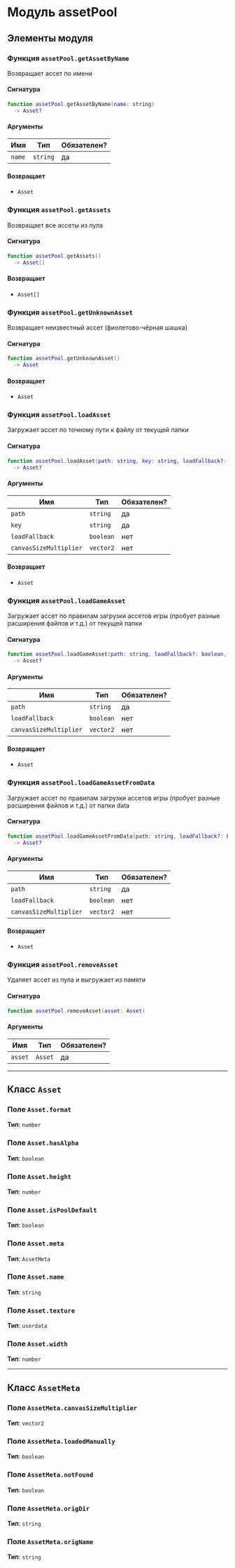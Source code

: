 # Модуль assetPool

## Элементы модуля

### Функция `assetPool.getAssetByName`

Возвращает ассет по имени

#### Сигнатура

```lua
function assetPool.getAssetByName(name: string)
  -> Asset?
```

#### Аргументы

<table>
  <thead>
    <tr>
      <th>Имя</th>
      <th>Тип</th>
      <th>Обязателен?</th>
    </tr>
  </thead>
  <tbody>
    <tr>
      <td><code>name</code></td>
      <td><code>string</code></td>
      <td>да</td>
    </tr>
  </tbody>
</table>

#### Возвращает

- `Asset` 

### Функция `assetPool.getAssets`

Возвращает все ассеты из пула

#### Сигнатура

```lua
function assetPool.getAssets()
  -> Asset[]
```

#### Возвращает

- `Asset[]` 

### Функция `assetPool.getUnknownAsset`

Возвращает неизвестный ассет (фиолетово-чёрная шашка)

#### Сигнатура

```lua
function assetPool.getUnknownAsset()
  -> Asset
```

#### Возвращает

- `Asset` 

### Функция `assetPool.loadAsset`

Загружает ассет по точному пути к файлу от текущей папки

#### Сигнатура

```lua
function assetPool.loadAsset(path: string, key: string, loadFallback?: boolean, canvasSizeMultiplier?: vector2)
  -> Asset?
```

#### Аргументы

<table>
  <thead>
    <tr>
      <th>Имя</th>
      <th>Тип</th>
      <th>Обязателен?</th>
    </tr>
  </thead>
  <tbody>
    <tr>
      <td><code>path</code></td>
      <td><code>string</code></td>
      <td>да</td>
    </tr>
    <tr>
      <td><code>key</code></td>
      <td><code>string</code></td>
      <td>да</td>
    </tr>
    <tr>
      <td><code>loadFallback</code></td>
      <td><code>boolean</code></td>
      <td>нет</td>
    </tr>
    <tr>
      <td><code>canvasSizeMultiplier</code></td>
      <td><code>vector2</code></td>
      <td>нет</td>
    </tr>
  </tbody>
</table>

#### Возвращает

- `Asset` 

### Функция `assetPool.loadGameAsset`

Загружает ассет по правилам загрузки ассетов игры (пробует разные расширения файлов и т.д.) от текущей папки

#### Сигнатура

```lua
function assetPool.loadGameAsset(path: string, loadFallback?: boolean, canvasSizeMultiplier?: vector2)
  -> Asset?
```

#### Аргументы

<table>
  <thead>
    <tr>
      <th>Имя</th>
      <th>Тип</th>
      <th>Обязателен?</th>
    </tr>
  </thead>
  <tbody>
    <tr>
      <td><code>path</code></td>
      <td><code>string</code></td>
      <td>да</td>
    </tr>
    <tr>
      <td><code>loadFallback</code></td>
      <td><code>boolean</code></td>
      <td>нет</td>
    </tr>
    <tr>
      <td><code>canvasSizeMultiplier</code></td>
      <td><code>vector2</code></td>
      <td>нет</td>
    </tr>
  </tbody>
</table>

#### Возвращает

- `Asset` 

### Функция `assetPool.loadGameAssetFromData`

Загружает ассет по правилам загрузки ассетов игры (пробует разные расширения файлов и т.д.) от папки data

#### Сигнатура

```lua
function assetPool.loadGameAssetFromData(path: string, loadFallback?: boolean, canvasSizeMultiplier?: vector2)
  -> Asset?
```

#### Аргументы

<table>
  <thead>
    <tr>
      <th>Имя</th>
      <th>Тип</th>
      <th>Обязателен?</th>
    </tr>
  </thead>
  <tbody>
    <tr>
      <td><code>path</code></td>
      <td><code>string</code></td>
      <td>да</td>
    </tr>
    <tr>
      <td><code>loadFallback</code></td>
      <td><code>boolean</code></td>
      <td>нет</td>
    </tr>
    <tr>
      <td><code>canvasSizeMultiplier</code></td>
      <td><code>vector2</code></td>
      <td>нет</td>
    </tr>
  </tbody>
</table>

#### Возвращает

- `Asset` 

### Функция `assetPool.removeAsset`

Удаляет ассет из пула и выгружает из памяти

#### Сигнатура

```lua
function assetPool.removeAsset(asset: Asset)
```

#### Аргументы

<table>
  <thead>
    <tr>
      <th>Имя</th>
      <th>Тип</th>
      <th>Обязателен?</th>
    </tr>
  </thead>
  <tbody>
    <tr>
      <td><code>asset</code></td>
      <td><code>Asset</code></td>
      <td>да</td>
    </tr>
  </tbody>
</table>

---

## Класс `Asset`

### Поле `Asset.format`

**Тип**: `number`

### Поле `Asset.hasAlpha`

**Тип**: `boolean`

### Поле `Asset.height`

**Тип**: `number`

### Поле `Asset.isPoolDefault`

**Тип**: `boolean`

### Поле `Asset.meta`

**Тип**: `AssetMeta`

### Поле `Asset.name`

**Тип**: `string`

### Поле `Asset.texture`

**Тип**: `userdata`

### Поле `Asset.width`

**Тип**: `number`

---

## Класс `AssetMeta`

### Поле `AssetMeta.canvasSizeMultiplier`

**Тип**: `vector2`

### Поле `AssetMeta.loadedManually`

**Тип**: `boolean`

### Поле `AssetMeta.notFound`

**Тип**: `boolean`

### Поле `AssetMeta.origDir`

**Тип**: `string`

### Поле `AssetMeta.origName`

**Тип**: `string`

